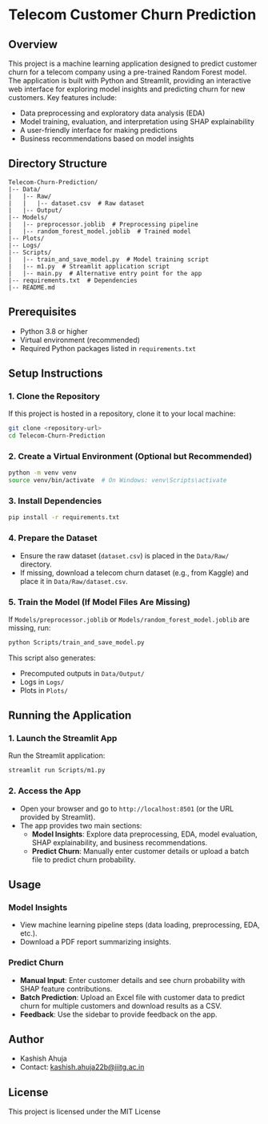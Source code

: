 # Telecom Customer Churn Prediction

## Overview
This project is a machine learning application designed to predict customer churn for a telecom company using a pre-trained Random Forest model. The application is built with Python and Streamlit, providing an interactive web interface for exploring model insights and predicting churn for new customers. Key features include:

- Data preprocessing and exploratory data analysis (EDA)
- Model training, evaluation, and interpretation using SHAP explainability
- A user-friendly interface for making predictions
- Business recommendations based on model insights

## Directory Structure
```
Telecom-Churn-Prediction/
|-- Data/
|   |-- Raw/
|   |   |-- dataset.csv  # Raw dataset
|   |-- Output/
|-- Models/
|   |-- preprocessor.joblib  # Preprocessing pipeline
|   |-- random_forest_model.joblib  # Trained model
|-- Plots/
|-- Logs/
|-- Scripts/
|   |-- train_and_save_model.py  # Model training script
|   |-- m1.py  # Streamlit application script
|   |-- main.py  # Alternative entry point for the app
|-- requirements.txt  # Dependencies
|-- README.md
```

## Prerequisites
- Python 3.8 or higher
- Virtual environment (recommended)
- Required Python packages listed in `requirements.txt`

## Setup Instructions
### 1. Clone the Repository
If this project is hosted in a repository, clone it to your local machine:
```sh
git clone <repository-url>
cd Telecom-Churn-Prediction
```

### 2. Create a Virtual Environment (Optional but Recommended)
```sh
python -m venv venv
source venv/bin/activate  # On Windows: venv\Scripts\activate
```

### 3. Install Dependencies
```sh
pip install -r requirements.txt
```

### 4. Prepare the Dataset
- Ensure the raw dataset (`dataset.csv`) is placed in the `Data/Raw/` directory.
- If missing, download a telecom churn dataset (e.g., from Kaggle) and place it in `Data/Raw/dataset.csv`.

### 5. Train the Model (If Model Files Are Missing)
If `Models/preprocessor.joblib` or `Models/random_forest_model.joblib` are missing, run:
```sh
python Scripts/train_and_save_model.py
```
This script also generates:
- Precomputed outputs in `Data/Output/`
- Logs in `Logs/`
- Plots in `Plots/`

## Running the Application
### 1. Launch the Streamlit App
Run the Streamlit application:
```sh
streamlit run Scripts/m1.py
```

### 2. Access the App
- Open your browser and go to `http://localhost:8501` (or the URL provided by Streamlit).
- The app provides two main sections:
  - **Model Insights**: Explore data preprocessing, EDA, model evaluation, SHAP explainability, and business recommendations.
  - **Predict Churn**: Manually enter customer details or upload a batch file to predict churn probability.

## Usage
### Model Insights
- View machine learning pipeline steps (data loading, preprocessing, EDA, etc.).
- Download a PDF report summarizing insights.

### Predict Churn
- **Manual Input**: Enter customer details and see churn probability with SHAP feature contributions.
- **Batch Prediction**: Upload an Excel file with customer data to predict churn for multiple customers and download results as a CSV.
- **Feedback**: Use the sidebar to provide feedback on the app.


## Author
- Kashish Ahuja
- Contact: kashish.ahuja22b@iiitg.ac.in

## License
This project is licensed under the MIT License 

